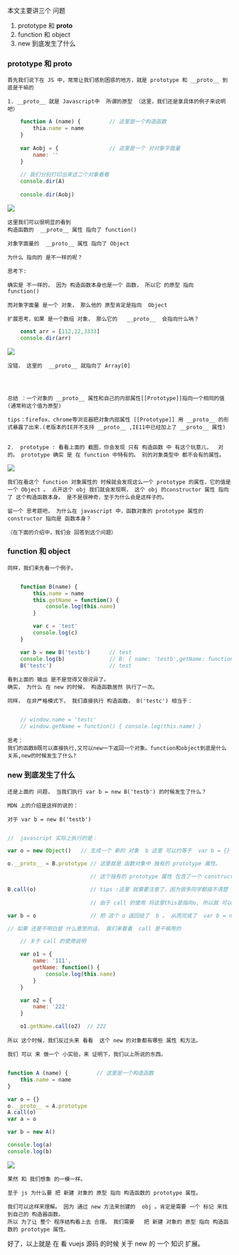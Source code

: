 本文主要讲三个 问题

1. prototype 和 __proto__
2. function 和 object
3. new 到底发生了什么

### prototype 和 __proto__

    首先我们说下在 JS 中，常常让我们感到困惑的地方，就是 prototype 和 __proto__ 到底是干嘛的

    1. __proto__ 就是 Javascript中  所谓的原型 （这里，我们还是拿具体的例子来说明吧）

```javascript
    function A (name) {         // 这里是一个构造函数
        thia.name = name
    }
    
    var Aobj = {                // 这里是一个 对对象字面量
        name: ''
    }
    
    // 我们分别打印出来这二个对象看看
    console.dir(A)
    
    console.dir(Aobj)

```
![](http://images2015.cnblogs.com/blog/675289/201703/675289-20170311125257467-187518383.png)


    这里我们可以很明显的看到 
    构造函数的  __proto__ 属性 指向了 function()

    对象字面量的  __proto__ 属性 指向了 Object

    为什么 指向的 是不一样的呢？

    思考下:

    确实是 不一样的， 因为 构造函数本身也是一个 函数， 所以它 的原型 指向  function() 

    而对象字面量 是一个 对象， 那么他的 原型肯定是指向  Object

    扩展思考，如果 是一个数组 对象， 那么它的   __proto__  会指向什么呐？

```javascript
    const arr = [112,22,3333] 
    console.dir(arr)
```

![](http://images2015.cnblogs.com/blog/675289/201703/675289-20170311133751811-1547361806.png)

    没错， 这里的  __proto__ 就指向了 Array[0]




    总结 ：一个对象的 __proto__ 属性和自己的内部属性[[Prototype]]指向一个相同的值 (通常称这个值为原型)

    tips：firefox、chrome等浏览器把对象内部属性 [[Prototype]] 用 __proto__ 的形式暴露了出来.(老版本的IE并不支持 __proto__ ,IE11中已经加上了 __proto__ 属性)


    2.  prototype : 看看上面的 截图，你会发现 只有 构造函数 中 有这个玩意儿，  对的。 prototype 确实 是 在 function 中特有的。 别的对象类型中 都不会有的属性。


![](http://images2015.cnblogs.com/blog/675289/201703/675289-20170311135330029-880878106.png)

    我们在看这个 function 对象属性的 时候就会发现这么一个 prototype 的属性，它的值是 一个 Object 。 点开这个 obj 我们就会发现啊， 这个 obj 的constructor 属性 指向了 这个构造函数本身。 是不是很神奇，至于为什么会是这样子的。

    留一个 思考题吧， 为什么在 javascript 中，函数对象的 prototype 属性的 constructor 指向是 函数本身？

    （在下面的介绍中，我们会 回答到这个问题）


### function 和 object

    同样，我们来先看一个例子。

```javascript

    function B(name) {
        this.name = name
        this.getName = function() {
            console.log(this.name)
        }

        var c = 'test'
        console.log(c)
    }

    var b = new B('testb')      // test
    console.log(b)              // B: { name: 'testb',getName: function() {} }
    B('testc')                  // test
```

    看到上面的 输出 是不是觉得又很诧异了。
    确实， 为什么 在 new 的时候， 构造函数居然 执行了一次。

    同样， 在非严格模式下， 我们直接执行 构造函数， B('testc') 相当于：

```javascript

    // window.name = 'testc'
    // window.getName = function() { console.log(this.name) }

```

    思考： 
    我们的函数B既可以直接执行,又可以new一下返回一个对象。function和object到底是什么关系,new的时候发生了什么?

### new 到底发生了什么

    还是上面的 问题， 当我们执行 var b = new B('testb') 的时候发生了什么？

    MDN 上的介绍是这样的说的：

    对于 var b = new B('testb')

```javascript

//  javascript 实际上执行的是：

var o = new Object()   // 生成一个 新的 对象  b 这里 可以约等于  var b = {}

o.__proto__ = B.prototype // 这里就是 函数对象中 独有的 prototype 属性。

                          // 这个独有的 prototype 属性 包含了一个 constructor 属性方法，指向的就是 构造函数， 也就是 这里的  function B(name) {}

B.call(o)                 // tips :这里 就需要注意了，因为很多同学都搞不清楚 这里是什么意思。
                          
                          // 由于 call 的使用 将这里this是指向o, 所以就 可以 把什么this.name/getName 强行的绑定到o上。同时，需要注意的一点就是， 这里的 构造函数 执行科一遍， 只不过是 将 this 指向的 属性和方法，都 强行的 给 新创建的  这个 o 对象 绑定了一遍。

var b = o                 // 把 这个 o 返回给了  b 。 从而完成了  var b = new B('testb') 的过程

// 如果 还是不明白是 什么意思的话。 我们来看看  call 是干嘛用的 

```

```javascript
    // 关于 call 的使用说明 

    var o1 = {
        name: '111',
        getName: function() {
            console.log(this.name)
        }
    }

    var o2 = {
        name: '222'
    }

    o1.getName.call(o2)  // 222
```


    所以 这个时候，我们反过头来 看看  这个 new 的对象都有哪些 属性 和方法。

    我们 可以 来 做一个 小实验，来 证明下，我们以上所说的东西。

```javascript

function A (name) {         // 这里是一个构造函数
    this.name = name
}

var o = {}
o.__proto__ = A.prototype
A.call(o)
var a = o

var b = new A()

console.log(a)
console.log(b)

```    
![](http://images2015.cnblogs.com/blog/675289/201703/675289-20170311162654873-1613930357.png)


    果然 和 我们想象 的一模一样。 
    
    至于 js 为什么要 把 新建 对象的 原型 指向 构造函数的 prototype 属性。

    我们可以这样来理解。 因为 通过 new 方法来创建的  obj 。肯定是需要 一个 标记 来找到自己的 构造器函数。
    所以 为了让 整个 程序结构看上去 合理。 我们需要   把 新建 对象的 原型 指向 构造函数的 prototype 属性。


好了，以上就是 在 看 vuejs 源码 的时候 关于 new 的 一个 知识 扩展。
